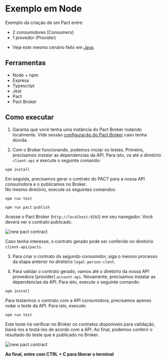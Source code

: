 # Exemplo em Node

Exemplo da criação de um Pact entre:
* 2 consumidores (Consumers)
* 1 provedor (Provider)

- Veja este mesmo cenário feito em [Java](../../java/spring-boot/two_consumers_one_provider).

## Ferramentas

- Node + npm
- Express
- Typescript
- Jest
- Pact
- Pact Broker

## Como executar

1. Garanta que você tenha uma instância do Pact Broker rodando localmente. 
Vide sessão [configuração do Pact Broker](../../../README.md#config-broker) caso tenha dúvida.


2. Com o Broker funcionando, podemos iniciar os testes.
Primeiro, precisamos instalar as dependencias da API. Para isto, va até o diretório `client-api` e execute o seguinte comando:

```shell
npm install
```
Em seguida, precisamos gerar o contrato do PACT para a nossa API consumidora e o publicamos no Broker. <br>
No mesmo diretório, execute os seguintes comandos:

```shell
npm run test
```

```shell
npm run pact:publish
```

Acesse o Pact Broker (`http://localhost:9292`) em seu navegador. Você deverá ver o contrato publicado.

<img src="../../../imgs/new-pact-contract.png" alt="new pact contract"/>

Caso tenha interesse, o contrato gerado pode ser conferido no diretório `client-api/pacts`.

3. Para criar o contrato do segundo consumidor, siga o mesmo processo da etapa anterior no diretório 
`legal-person-clent`.

4. Para validar o contrato gerado, vamos até o diretório da nossa API provedora (provider) `account-api`.
Novamente, precisamos instalar as dependencias da API. Para isto, execute o seguinte comando:

```shell
npm install
```

Para testarmos o contrato com a API consumidora, precisamos apenas rodar o teste da API.
Para isto, execute:

```shell
npm run test
```

Este teste irá verificar no Broker os contratos disponiveis para validação, baixá-los e testá-los de acordo com a API.
Ao final, podemos conferir o resultado do teste que é publicado no Broker. 

<img src="../../../imgs/validated-pact-contract.png" alt="new pact contract"/>

**Ao final, entre com CTRL + C para liberar o terminal**